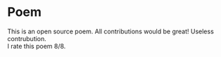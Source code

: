 # Poem
This is an open source poem. All contributions would be great!
Useless contrubution.  
I rate this poem 8/8.

